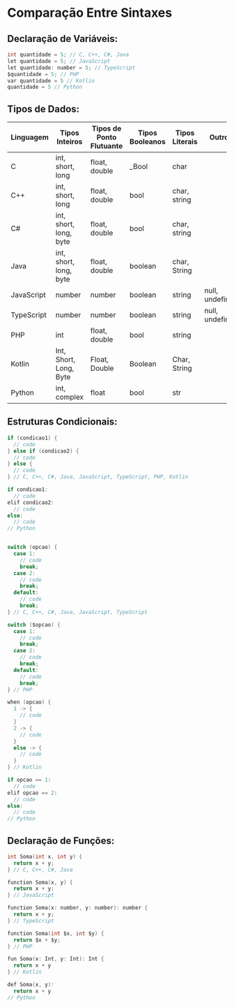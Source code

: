 # Comparação Entre Sintaxes

## Declaração de Variáveis:
```c
int quantidade = 5; // C, C++, C#, Java
let quantidade = 5; // JavaScript
let quantidade: number = 5; // TypeScript
$quantidade = 5; // PHP
var quantidade = 5 // Kotlin
quantidade = 5 // Python
```

## Tipos de Dados:
| Linguagem     | Tipos Inteiros               | Tipos de Ponto Flutuante  | Tipos Booleanos | Tipos Literais |     Outros      |
|---------------|------------------------------|---------------------------|------------------|---------------|-----------------|
| C             | int, short, long             | float, double             | _Bool            | char          |                 |
| C++           | int, short, long             | float, double             | bool             | char, string  |                 |
| C#            | int, short, long, byte       | float, double             | bool             | char, string  |                 |
| Java          | int, short, long, byte       | float, double             | boolean          | char, String  |                 |
| JavaScript    | number                       | number                    | boolean          | string        | null, undefined |
| TypeScript    | number                       | number                    | boolean          | string        | null, undefined |
| PHP           | int                          | float, double             | bool             | string        |                 |
| Kotlin        | Int, Short, Long, Byte       | Float, Double             | Boolean          | Char, String  |                 |
| Python        | int, complex                 | float                     | bool             | str           |                 |

## Estruturas Condicionais:
```c
if (condicao1) {
  // code
} else if (condicao2) {
  // code
} else {
  // code
} // C, C++, C#, Java, JavaScript, TypeScript, PHP, Kotlin

if condicao1:
  // code
elif condicao2:
  // code
else:
  // code
// Python


switch (opcao) {
  case 1:
    // code
    break;
  case 2:
    // code
    break;
  default:
    // code
    break;
} // C, C++, C#, Java, JavaScript, TypeScript

switch ($opcao) {
  case 1:
    // code
    break;
  case 2:
    // code
    break;
  default:
    // code
    break;
} // PHP

when (opcao) {
  1 -> {
    // code
  }
  2 -> {
    // code
  }
  else -> {
    // code
  }
} // Kotlin

if opcao == 1:
  // code
elif opcao == 2:
  // code
else:
  // code
// Python

```

## Declaração de Funções:
```c
int Soma(int x, int y) {
  return x + y;
} // C, C++, C#, Java

function Soma(x, y) {
  return x + y;
} // JavaScript

function Soma(x: number, y: number): number {
  return x + y;
} // TypeScript

function Soma(int $x, int $y) {
  return $x + $y;
} // PHP

fun Soma(x: Int, y: Int): Int {
  return x + y
} // Kotlin

def Soma(x, y):
  return x + y
// Python
```
